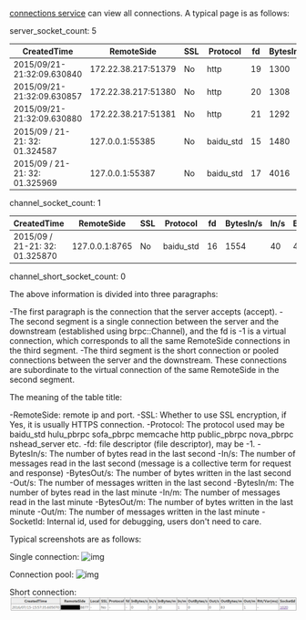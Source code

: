 [connections service](http://brpc.baidu.com:8765/connections) can view all connections. A typical page is as follows:

server_socket_count: 5

| CreatedTime                | RemoteSide          | SSL  | Protocol  | fd   | BytesIn/s | In/s | BytesOut/s | Out/s | BytesIn/m | In/m | BytesOut/m | Out/m | SocketId |
| -------------------------- | ------------------- | ---- | --------- | ---- | --------- | ---- | ---------- | ----- | --------- | ---- | ---------- | ----- | -------- |
| 2015/09/21-21:32:09.630840 | 172.22.38.217:51379 | No   | http      | 19   | 1300      | 1    | 269        | 1     | 68844     | 53   | 115860     | 53    | 257      |
| 2015/09/21-21:32:09.630857 | 172.22.38.217:51380 | No   | http      | 20   | 1308      | 1    | 5766       | 1     | 68884     | 53   | 129978     | 53    | 258      |
| 2015/09/21-21:32:09.630880 | 172.22.38.217:51381 | No   | http      | 21   | 1292      | 1    | 1447       | 1     | 67672     | 52   | 143414     | 52    | 259      |
| 2015/09 / 21-21: 32: 01.324587 | 127.0.0.1:55385 | No | baidu_std | 15 | 1480 | 20 | 880 | 20 | 88020 | 1192 | 52260 | 1192 | 512 |
| 2015/09 / 21-21: 32: 01.325969 | 127.0.0.1:55387 | No | baidu_std | 17 | 4016 | 40 | 1554 | 40 | 238879 | 2384 | 92660 | 2384 | 1024 |

channel_socket_count: 1

| CreatedTime                | RemoteSide     | SSL  | Protocol  | fd   | BytesIn/s | In/s | BytesOut/s | Out/s | BytesIn/m | In/m | BytesOut/m | Out/m | SocketId |
| -------------------------- | -------------- | ---- | --------- | ---- | --------- | ---- | ---------- | ----- | --------- | ---- | ---------- | ----- | -------- |
| 2015/09 / 21-21: 32: 01.325870 | 127.0.0.1:8765 | No | baidu_std | 16 | 1554 | 40 | 4016 | 40 | 92660 | 2384 | 238879 | 2384 | 0 |

channel_short_socket_count: 0

The above information is divided into three paragraphs:

-The first paragraph is the connection that the server accepts (accept).
-The second segment is a single connection between the server and the downstream (established using brpc::Channel), and the fd is -1 is a virtual connection, which corresponds to all the same RemoteSide connections in the third segment.
-The third segment is the short connection or pooled connections between the server and the downstream. These connections are subordinate to the virtual connection of the same RemoteSide in the second segment.

The meaning of the table title:

-RemoteSide: remote ip and port.
-SSL: Whether to use SSL encryption, if Yes, it is usually HTTPS connection.
-Protocol: The protocol used may be baidu_std hulu_pbrpc sofa_pbrpc memcache http public_pbrpc nova_pbrpc nshead_server etc.
-fd: file descriptor (file descriptor), may be -1.
-BytesIn/s: The number of bytes read in the last second
-In/s: The number of messages read in the last second (message is a collective term for request and response)
-BytesOut/s: The number of bytes written in the last second
-Out/s: The number of messages written in the last second
-BytesIn/m: The number of bytes read in the last minute
-In/m: The number of messages read in the last minute
-BytesOut/m: The number of bytes written in the last minute
-Out/m: The number of messages written in the last minute
-SocketId: Internal id, used for debugging, users don't need to care.



Typical screenshots are as follows:

Single connection: ![img](../images/single_conn.png)

Connection pool: ![img](../images/pooled_conn.png)

Short connection: ![img](../images/short_conn.png)
